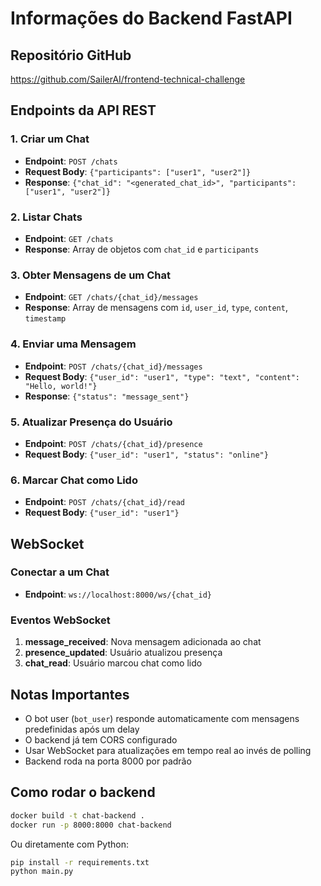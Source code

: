 # Informações do Backend FastAPI

## Repositório GitHub
https://github.com/SailerAI/frontend-technical-challenge

## Endpoints da API REST

### 1. Criar um Chat
- **Endpoint**: `POST /chats`
- **Request Body**: `{"participants": ["user1", "user2"]}`
- **Response**: `{"chat_id": "<generated_chat_id>", "participants": ["user1", "user2"]}`

### 2. Listar Chats
- **Endpoint**: `GET /chats`
- **Response**: Array de objetos com `chat_id` e `participants`

### 3. Obter Mensagens de um Chat
- **Endpoint**: `GET /chats/{chat_id}/messages`
- **Response**: Array de mensagens com `id`, `user_id`, `type`, `content`, `timestamp`

### 4. Enviar uma Mensagem
- **Endpoint**: `POST /chats/{chat_id}/messages`
- **Request Body**: `{"user_id": "user1", "type": "text", "content": "Hello, world!"}`
- **Response**: `{"status": "message_sent"}`

### 5. Atualizar Presença do Usuário
- **Endpoint**: `POST /chats/{chat_id}/presence`
- **Request Body**: `{"user_id": "user1", "status": "online"}`

### 6. Marcar Chat como Lido
- **Endpoint**: `POST /chats/{chat_id}/read`
- **Request Body**: `{"user_id": "user1"}`

## WebSocket

### Conectar a um Chat
- **Endpoint**: `ws://localhost:8000/ws/{chat_id}`

### Eventos WebSocket
1. **message_received**: Nova mensagem adicionada ao chat
2. **presence_updated**: Usuário atualizou presença
3. **chat_read**: Usuário marcou chat como lido

## Notas Importantes
- O bot user (`bot_user`) responde automaticamente com mensagens predefinidas após um delay
- O backend já tem CORS configurado
- Usar WebSocket para atualizações em tempo real ao invés de polling
- Backend roda na porta 8000 por padrão

## Como rodar o backend
```bash
docker build -t chat-backend .
docker run -p 8000:8000 chat-backend
```

Ou diretamente com Python:
```bash
pip install -r requirements.txt
python main.py
```


